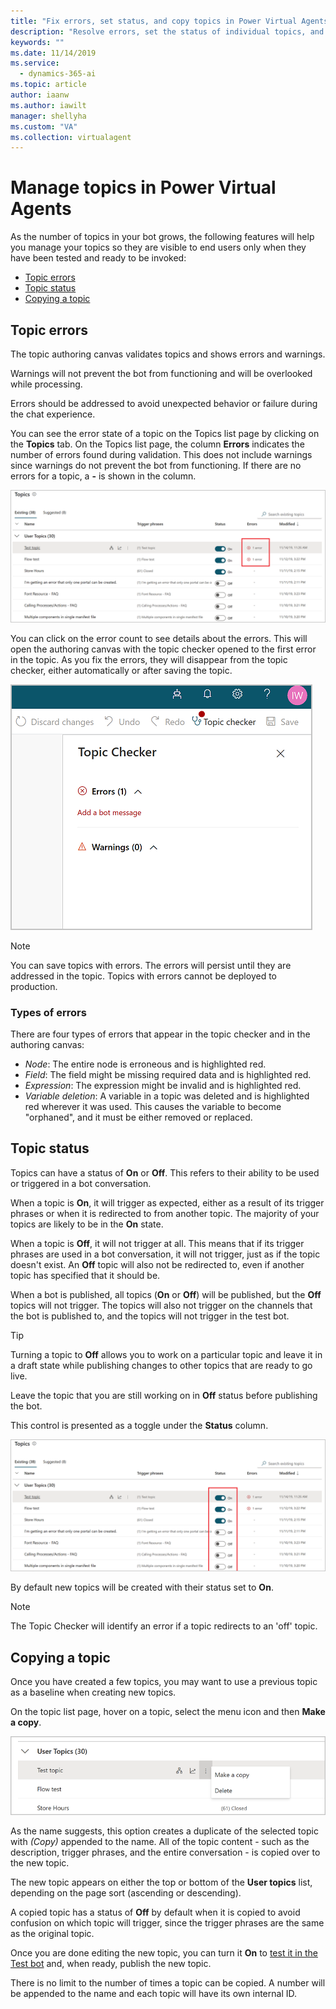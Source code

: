 ```yaml
---
title: "Fix errors, set status, and copy topics in Power Virtual Agents"
description: "Resolve errors, set the status of individual topics, and copy topics when creating new topics to save time."
keywords: ""
ms.date: 11/14/2019
ms.service:
  - dynamics-365-ai
ms.topic: article
author: iaanw
ms.author: iawilt
manager: shellyha
ms.custom: "VA"
ms.collection: virtualagent
---
```


# Manage topics in Power Virtual Agents

As the number of topics in your bot grows, the following features will help you manage your topics so they are visible to end users only when they have been tested and ready to be invoked:

- [Topic errors](#topic-errors)
- [Topic status](#topic-status)
- [Copying a topic](#copying-a-topic)

## Topic errors

The topic authoring canvas validates topics and shows errors and warnings. 

Warnings will not prevent the bot from functioning and will be overlooked while processing. 

Errors should be addressed to avoid unexpected behavior or failure during the chat experience.

You can see the error state of a topic on the Topics list page by clicking on the **Topics** tab. On the Topics list page, the column **Errors** indicates the number of errors found during validation. This does not include warnings since warnings do not prevent the bot from functioning. If there are no errors for a topic, a **-** is shown in the column.

![Highlighted topic errors](media/topics-errors.png)

You can click on the error count to see details about the errors. This will open the authoring canvas with the topic checker opened to the first error in the topic. As you fix the errors, they will disappear from the topic checker, either automatically or after saving the topic. 

![Topic check showing a red status](media/topics-checker.png)

>[!NOTE]
> You can save topics with errors. The errors will persist until they are addressed in the topic. Topics with errors cannot be deployed to production.


### Types of errors

There are four types of errors that appear in the topic checker and in the authoring canvas:

- *Node*: The entire node is erroneous and is highlighted red.
- *Field*: The field might be missing required data and is highlighted red.
- *Expression*: The expression might be invalid and is highlighted red.
- *Variable deletion*: A variable in a topic was deleted and is highlighted red wherever it was used. This causes the variable to become "orphaned", and it must be either removed or replaced.



## Topic status

Topics can have a status of **On** or **Off**. This refers to their ability to be used or triggered in a bot conversation. 

When a topic is **On**, it will trigger as expected, either as a result of its trigger phrases or when it is redirected to from another topic. The majority of your topics are likely to be in the **On** state.

When a topic is **Off**, it will not trigger at all. This means that if its trigger phrases are used in a bot conversation, it will not trigger, just as if the topic doesn't exist. An **Off** topic will also not be redirected to, even if another topic has specified that it should be.

When a bot is published, all topics (**On** or **Off**) will be published, but the **Off** topics will not trigger. The topics will also not trigger on the channels that the bot is published to, and the topics will not trigger in the test bot. 

>[!TIP]
>Turning a topic to **Off** allows you to work on a particular topic and leave it in a draft state while publishing changes to other topics that are ready to go live. 
>
>Leave the topic that you are still working on in **Off** status before publishing the bot. 

This control is presented as a toggle under the **Status** column. 

![Status column](media/topics-status.png)

By default new topics will be created with their status set to **On**. 

   > [!NOTE]
   >
   > The Topic Checker will identify an error if a topic redirects to an 'off' topic.
   

## Copying a topic

Once you have created a few topics, you may want to use a previous topic as a baseline when creating new topics.

On the topic list page, hover on a topic, select the menu icon and then **Make a copy**. 

![Make a copy from the menu icon](media/topics-menu-icon.png)

As the name suggests, this option creates a duplicate of the selected topic with *(Copy)* appended to the name. All of the topic content - such as the description, trigger phrases, and the entire conversation - is copied over to the new topic.

The new topic appears on either the top or bottom of the **User topics** list, depending on the page sort (ascending or descending). 

A copied topic has a status of **Off** by default when it is copied to avoid confusion on which topic will trigger, since the trigger phrases are the same as the original topic. 

Once you are done editing the new topic, you can turn it **On** to [test it in the Test bot](authoring-test-bot.md) and, when ready, publish the new topic.

There is no limit to the number of times a topic can be copied. A number will be appended to the name and each topic will have its own internal ID.







